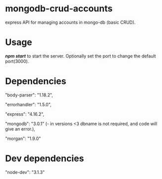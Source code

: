 # mongodb-crud-accounts
express API for managing accounts in mongo-db (basic CRUD).

# Usage

<strong><i>npm start</i></strong> to start the server. Optionally set the port to change the default port(3000).

# Dependencies
 <p>"body-parser": "1.18.2",</p>
 <p>   "errorhandler": "1.5.0",</p>
 <p>   "express": "4.16.2",</p>
 <p>   "mongodb": "3.0.1" (- in versions <3 dbname is not required, and code will give an error.),</p> 
 <p>   "morgan": "1.9.0"</p>
  

# Dev dependencies

<p>"node-dev": "3.1.3"</p>

